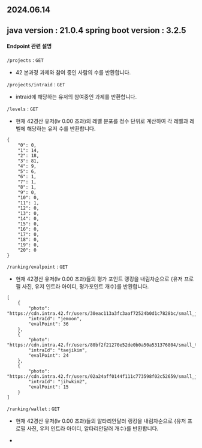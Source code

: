 ## 2024.06.14

java version : 21.0.4
spring boot version : 3.2.5
---
#### Endpoint 관련 설명
`/projects` : `GET`
- 42 본과정 과제와 참여 중인 사람의 수를 반환합니다.

  
`/projects/intraid` : `GET`
- intraid에 해당하는 유저의 참여중인 과제를 반환합니다.

  
`/levels` : `GET`
- 현재 42경산 유저(lv 0.00 초과)의 레벨 분포를 정수 단위로 계산하여 각 레벨과 레벨에 해당하는 유저 수를 반환합니다.
```
{
    "0": 0,
    "1": 14,
    "2": 18,
    "3": 81,
    "4": 9,
    "5": 6,
    "6": 1,
    "7": 1,
    "8": 1,
    "9": 0,
    "10": 0,
    "11": 1,
    "12": 0,
    "13": 0,
    "14": 0,
    "15": 0,
    "16": 0,
    "17": 0,
    "18": 0,
    "19": 0,
    "20": 0
}
```


  
`/ranking/evalpoint` : `GET`
- 현재 42경산 유저(lv 0.00 초과)들의 평가 포인트 랭킹을 내림차순으로 {유저 프로필 사진, 유저 인트라 아이디, 평가포인트 개수}를 반환합니다.
```
[
    {
        "photo": "https://cdn.intra.42.fr/users/30eac113a3fc3aaf72524b0d1c7828bc/small_jemoon.jpg",
        "intraId": "jemoon",
        "evalPoint": 36
    },
    {
        "photo": "https://cdn.intra.42.fr/users/80bf2f21270e52de0b0a50a531376804/small_taejikim.jpg",
        "intraId": "taejikim",
        "evalPoint": 24
    },
    {
        "photo": "https://cdn.intra.42.fr/users/02a24aff0144f111c773598f02c52659/small_jihwkim2.jpg",
        "intraId": "jihwkim2",
        "evalPoint": 15
    }
]
```

`/ranking/wallet` : `GET`
- 현재 42경산 유저(lv 0.00 초과)들의 알타리안달러 랭킹을 내림차순으로 {유저 프로필 사진, 유저 인트라 아이디, 알타리안달러 개수}를 반환합니다.

- 
